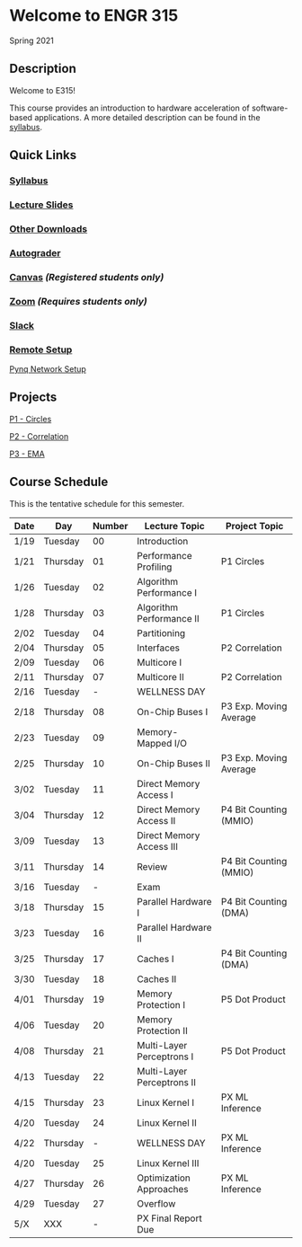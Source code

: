 # Welcome to ENGR 315 

Spring 2021

## Description 

Welcome to E315!  

This course provides an introduction to hardware acceleration of software-based
applications. A more detailed description can be found in the
[syllabus](syllabus).

## Quick Links

### [Syllabus](syllabus.md)

### [Lecture Slides](https://github.com/engr315/lecture_slides) 

### [Other Downloads](https://github.com/Engr315/downloads) 

### [Autograder](https://autograder.sice.indiana.edu)

### [Canvas](https://iu.instructure.com/courses/1947790) _(Registered students only)_

### [Zoom](https://iu.zoom.us/j/82546848629) _(Requires students only)_ 

### [Slack](https://engr-e315spring2020.slack.com)

### [Remote Setup](https://uisapp2.iu.edu/confluence-prd/pages/viewpage.action?pageId=280461906)

<!--
(https://docs.google.com/document/d/1GuOK0B6Irj_u6LjxMiwTBXgFvxtb-kuTXEFyj7-wQYI)
-->

[Pynq Network Setup](https://docs.google.com/document/d/1i-IbmVQ2isauEg50CN2s8E3xESR1mAaM4FTGclJopJ0)

## Projects
[P1 -
Circles](https://docs.google.com/document/d/19RJuI36xUifk_I7YlBeY-k063Gj4gJEuyoTRnWqXUlA/edit)

[P2 -
Correlation](https://docs.google.com/document/d/1OnPW7GvSvcdtVuDCgDzKF1uvwplZkn-wKnNfx14_LTQ)

[P3 -
EMA](https://docs.google.com/document/d/1fSf7-kz0epFUMWitFE677ZyorHz32iaVw1Fr9xNovXY)


<!--
[P1 - Blinking LEDs](https://docs.google.com/document/d/1WEp6INc_Z_96oKV1LKEZmKhYWgL1gWm5W6eo9B1y3hA)
-->

<!--
[P2 - Mega Multiply](https://docs.google.com/document/d/1f7u7QJJ32AM1liW9sximbdjBCLsJNu3DhcO3tE-Fcyc)
-->
<!--
[P3 - Exp. Moving Average](https://docs.google.com/document/d/1e9pKW8jmkTzBqklJmH242OeL7Ld5hEkfb25EU77XLDM)

[P4 - Bitcounting](https://docs.google.com/document/d/1RNPc4r2bKhwEj0n96p_kqQbENdzikBAGi6dRorFOlvU)

[PX - Accelerating Machine Learning](https://docs.google.com/document/d/1UphnXadOCnuIDnqv7KrRn8DV3CH7Q90x0BT59jAW-FI) 
-->

## Course Schedule

This is the tentative schedule for this semester.
                                                        
| Date  |   Day     | Number| Lecture Topic             |  Project Topic        | 
| --    |  -----    | --    |  -----                    |     -----             | 
| 1/19  | Tuesday   | 00    | Introduction              |                       |
| 1/21  | Thursday  | 01    | Performance Profiling     | P1 Circles            |
| 1/26  | Tuesday   | 02    | Algorithm Performance I   |                       |
| 1/28  | Thursday  | 03    | Algorithm Performance II  | P1 Circles            | 
| 2/02  | Tuesday   | 04    | Partitioning              |                       |
| 2/04  | Thursday  | 05    | Interfaces                | P2 Correlation        |
| 2/09  | Tuesday   | 06    | Multicore I               |                       |
| 2/11  | Thursday  | 07    | Multicore II              | P2 Correlation        |
| 2/16  | Tuesday   | -     | WELLNESS DAY              |                       |
| 2/18  | Thursday  | 08    | On-Chip Buses I           | P3 Exp. Moving Average|    
| 2/23  | Tuesday   | 09    | Memory-Mapped I/O         |                       |
| 2/25  | Thursday  | 10    | On-Chip Buses II          | P3 Exp. Moving Average|
| 3/02  | Tuesday   | 11    | Direct Memory Access I    |                       |
| 3/04  | Thursday  | 12    | Direct Memory Access II   | P4 Bit Counting (MMIO)|
| 3/09  | Tuesday   | 13    | Direct Memory Access III  |                       |
| 3/11  | Thursday  | 14    | Review                    | P4 Bit Counting (MMIO)|    
| 3/16  | Tuesday   | -     | Exam                      |                       |
| 3/18  | Thursday  | 15    | Parallel Hardware I       | P4 Bit Counting (DMA)|
| 3/23  | Tuesday   | 16    | Parallel Hardware II      |                       |
| 3/25  | Thursday  | 17    | Caches I                  | P4 Bit Counting (DMA)|  
| 3/30  | Tuesday   | 18    | Caches II                 |                       |
| 4/01  | Thursday  | 19    | Memory Protection I       | P5 Dot Product        |
| 4/06  | Tuesday   | 20    | Memory Protection II      |                       |
| 4/08  | Thursday  | 21    | Multi-Layer Perceptrons I | P5 Dot Product        |
| 4/13  | Tuesday   | 22    | Multi-Layer Perceptrons II|                       |
| 4/15  | Thursday  | 23    | Linux Kernel I            | PX ML Inference       |
| 4/20  | Tuesday   | 24    | Linux Kernel II           |                       |
| 4/22  | Thursday  | -     | WELLNESS DAY              | PX ML Inference       |
| 4/20  | Tuesday   | 25    | Linux Kernel III          |                       | 
| 4/27  | Thursday  | 26    | Optimization Approaches   | PX ML Inference       | 
| 4/29  | Tuesday   | 27    | Overflow                  |                       |
| 5/X   | XXX       | -     | PX Final Report Due       |                       | 
